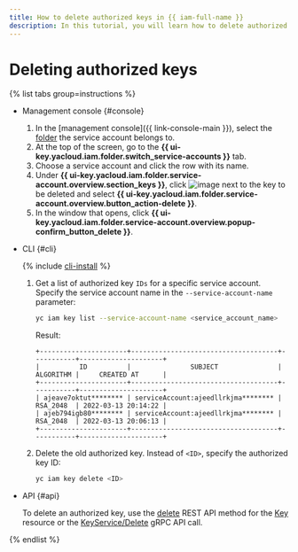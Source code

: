 ```yaml
---
title: How to delete authorized keys in {{ iam-full-name }}
description: In this tutorial, you will learn how to delete authorized keys in {{ iam-full-name }} via the management console, CLI, and API.
---
```


# Deleting authorized keys

{% list tabs group=instructions %}

- Management console {#console}

   1. In the [management console]({{ link-console-main }}), select the [folder](../../../resource-manager/concepts/resources-hierarchy.md#folder) the service account belongs to.
   1. At the top of the screen, go to the **{{ ui-key.yacloud.iam.folder.switch_service-accounts }}** tab.
   1. Choose a service account and click the row with its name.
   1. Under **{{ ui-key.yacloud.iam.folder.service-account.overview.section_keys }}**, click ![image](../../../_assets/console-icons/ellipsis.svg) next to the key to be deleted and select **{{ ui-key.yacloud.iam.folder.service-account.overview.button_action-delete }}**.
   1. In the window that opens, click **{{ ui-key.yacloud.iam.folder.service-account.overview.popup-confirm_button_delete }}**.

- CLI {#cli}

   {% include [cli-install](../../../_includes/cli-install.md) %}

   1. Get a list of authorized key `IDs` for a specific service account. Specify the service account name in the `--service-account-name` parameter:

      ```bash
      yc iam key list --service-account-name <service_account_name>
      ```

      Result:

      ```text
      +----------------------+-------------------------------------+-----------+---------------------+
      |          ID          |               SUBJECT               | ALGORITHM |     CREATED AT      |
      +----------------------+-------------------------------------+-----------+---------------------+
      | ajeave7oktut******** | serviceAccount:ajeedllrkjma******** | RSA_2048  | 2022-03-13 20:14:22 |
      | ajeb794igb80******** | serviceAccount:ajeedllrkjma******** | RSA_2048  | 2022-03-13 20:06:13 |
      +----------------------+-------------------------------------+-----------+---------------------+
      ```

   1. Delete the old authorized key. Instead of `<ID>`, specify the authorized key ID:

      ```bash
      yc iam key delete <ID>
      ```

- API {#api}

   To delete an authorized key, use the [delete](../../api-ref/Key/delete.md) REST API method for the [Key](../../api-ref/Key/index.md) resource or the [KeyService/Delete](../../api-ref/grpc/key_service.md#Delete) gRPC API call.

{% endlist %}